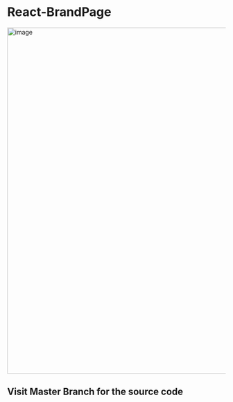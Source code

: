 # React-BrandPage

<img width="799" alt="image" src="https://github.com/ghpreeti/React-BrandPage/assets/115339754/bfb17342-1477-45d1-8809-92e1cce95533">

## Visit Master Branch for the source code
